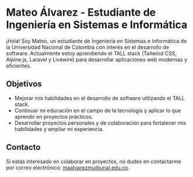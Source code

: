 # Mateo Álvarez - Estudiante de Ingeniería en Sistemas e Informática

¡Hola! Soy Mateo, un estudiante de Ingeniería en Sistemas e Informática de la Universidad Nacional de Colombia con interés en el desarrollo de software. Actualmente estoy aprendiendo el TALL stack (Tailwind CSS, Alpine.js, Laravel y Livewire) para desarrollar aplicaciones web modernas y eficientes.

## Objetivos

- Mejorar mis habilidades en el desarrollo de software utilizando el TALL stack.
- Continuar mi educación en el campo de la tecnología y aplicar lo que aprendo en proyectos prácticos.
- Desarrollar proyectos personales y de colaboración para fortalecer mis habilidades y ampliar mi experiencia.

## Contacto

Si estás interesado en colaborar en proyectos, no dudes en contactarme por correo electrónico: [maalvarezmu@unal.edu.co](mailto:maalvarezmu@unal.edu.co).

